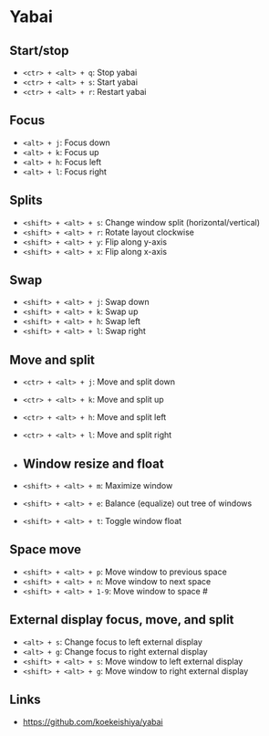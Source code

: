 # Yabai

## Start/stop

- `<ctr> + <alt> + q`: Stop yabai
- `<ctr> + <alt> + s`: Start yabai
- `<ctr> + <alt> + r`: Restart yabai

## Focus

- `<alt> + j`: Focus down
- `<alt> + k`: Focus up
- `<alt> + h`: Focus left
- `<alt> + l`: Focus right

## Splits

- `<shift> + <alt> + s`: Change window split (horizontal/vertical)
- `<shift> + <alt> + r`: Rotate layout clockwise
- `<shift> + <alt> + y`: Flip along y-axis
- `<shift> + <alt> + x`: Flip along x-axis

## Swap

- `<shift> + <alt> + j`: Swap down
- `<shift> + <alt> + k`: Swap up
- `<shift> + <alt> + h`: Swap left
- `<shift> + <alt> + l`: Swap right

## Move and split

- `<ctr> + <alt> + j`: Move and split down
- `<ctr> + <alt> + k`: Move and split up
- `<ctr> + <alt> + h`: Move and split left
- `<ctr> + <alt> + l`: Move and split right

- ## Window resize and float

- `<shift> + <alt> + m`: Maximize window
- `<shift> + <alt> + e`: Balance (equalize) out tree of windows
- `<shift> + <alt> + t`: Toggle window float

## Space move

- `<shift> + <alt> + p`: Move window to previous space
- `<shift> + <alt> + n`: Move window to next space
- `<shift> + <alt> + 1-9`: Move window to space #

## External display focus, move, and split

- `<alt> + s`: Change focus to left external display
- `<alt> + g`: Change focus to right external display
- `<shift> + <alt> + s`: Move window to left external display
- `<shift> + <alt> + g`: Move window to right external display

## Links

- https://github.com/koekeishiya/yabai

